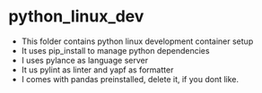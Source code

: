 
# python_linux_dev

+ This folder contains python linux development container setup
+ It uses pip_install to manage python dependencies
+ I uses pylance as language server
+ It us pylint as linter and yapf as formatter 
+ I comes with pandas preinstalled, delete it, if you dont like. 